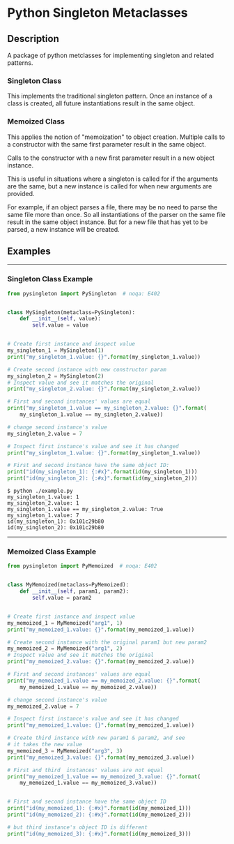 # Python Singleton Metaclasses

## Description

A package of python metclasses for implementing singleton and related patterns.

### Singleton Class

This implements the traditional singleton pattern. Once an instance of a class is created, all future instantiations result in the same object.

### Memoized Class

This applies the notion of "memoization" to object creation. Multiple calls to a constructor with the same first parameter result in the same object.

Calls to the constructor with a new first parameter result in a new object instance.

This is useful in situations where a singleton is called for if the arguments are the same, but a new instance is called for when new arguments are provided.

For example, if an object parses a file, there may be no need to parse the same file more than once. So all instantiations of the parser on the same file result in the same object instance. But for a new file that has yet to be parsed, a new instance will be created.

## Examples

---

### Singleton Class Example

```python
from pysingleton import PySingleton  # noqa: E402


class MySingleton(metaclass=PySingleton):
    def __init__(self, value):
        self.value = value


# Create first instance and inspect value
my_singleton_1 = MySingleton(1)
print("my_singleton_1.value: {}".format(my_singleton_1.value))

# Create second instance with new constructor param
my_singleton_2 = MySingleton(2)
# Inspect value and see it matches the original
print("my_singleton_2.value: {}".format(my_singleton_2.value))

# First and second instances' values are equal
print("my_singleton_1.value == my_singleton_2.value: {}".format(
    my_singleton_1.value == my_singleton_2.value))

# change second instance's value
my_singleton_2.value = 7

# Inspect first instance's value and see it has changed
print("my_singleton_1.value: {}".format(my_singleton_1.value))

# First and second instance have the same object ID:
print("id(my_singleton_1): {:#x}".format(id(my_singleton_1)))
print("id(my_singleton_2): {:#x}".format(id(my_singleton_2)))
```

```console
$ python ./example.py
my_singleton_1.value: 1
my_singleton_2.value: 1
my_singleton_1.value == my_singleton_2.value: True
my_singleton_1.value: 7
id(my_singleton_1): 0x101c29b80
id(my_singleton_2): 0x101c29b80
```

---

### Memoized Class Example

```python
from pysingleton import PyMemoized  # noqa: E402


class MyMemoized(metaclass=PyMemoized):
    def __init__(self, param1, param2):
        self.value = param2


# Create first instance and inspect value
my_memoized_1 = MyMemoized("arg1", 1)
print("my_memoized_1.value: {}".format(my_memoized_1.value))

# Create second instance with the original param1 but new param2
my_memoized_2 = MyMemoized("arg1", 2)
# Inspect value and see it matches the original
print("my_memoized_2.value: {}".format(my_memoized_2.value))

# First and second instances' values are equal
print("my_memoized_1.value == my_memoized_2.value: {}".format(
    my_memoized_1.value == my_memoized_2.value))

# change second instance's value
my_memoized_2.value = 7

# Inspect first instance's value and see it has changed
print("my_memoized_1.value: {}".format(my_memoized_1.value))

# Create third instance with new param1 & param2, and see
# it takes the new value
my_memoized_3 = MyMemoized("arg3", 3)
print("my_memoized_3.value: {}".format(my_memoized_3.value))

# First and third  instances' values are not equal
print("my_memoized_1.value == my_memoized_3.value: {}".format(
    my_memoized_1.value == my_memoized_3.value))


# First and second instance have the same object ID
print("id(my_memoized_1): {:#x}".format(id(my_memoized_1)))
print("id(my_memoized_2): {:#x}".format(id(my_memoized_2)))

# but third instance's object ID is different
print("id(my_memoized_3): {:#x}".format(id(my_memoized_3)))

```
